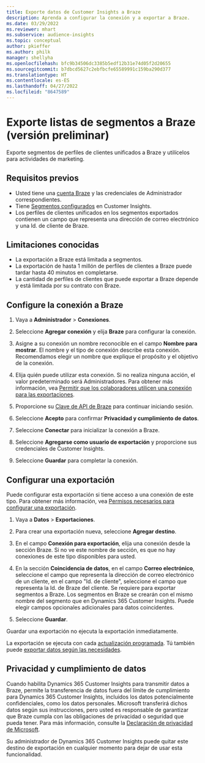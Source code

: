 ```yaml
---
title: Exporte datos de Customer Insights a Braze
description: Aprenda a configurar la conexión y a exportar a Braze.
ms.date: 03/29/2022
ms.reviewer: mhart
ms.subservice: audience-insights
ms.topic: conceptual
author: pkieffer
ms.author: philk
manager: shellyha
ms.openlocfilehash: bfc9b34506dc3385b5edf12b31e74d05f2d20655
ms.sourcegitcommit: b7dbcd5627c2ebfbcfe65589991c159ba290d377
ms.translationtype: HT
ms.contentlocale: es-ES
ms.lasthandoff: 04/27/2022
ms.locfileid: "8647589"
---
```

# <a name="export-segment-lists-to-braze-preview"></a>Exporte listas de segmentos a Braze (versión preliminar)

Exporte segmentos de perfiles de clientes unificados a Braze y utilícelos para actividades de marketing.

## <a name="prerequisites"></a>Requisitos previos

-   Usted tiene una [cuenta Braze](https://www.braze.com/) y las credenciales de Administrador correspondientes.
-   Tiene [Segmentos configurados](segments.md) en Customer Insights.
-   Los perfiles de clientes unificados en los segmentos exportados contienen un campo que representa una dirección de correo electrónico y una Id. de cliente de Braze. 

## <a name="known-limitations"></a>Limitaciones conocidas

- La exportación a Braze está limitada a segmentos.
- La exportación de hasta 1 millón de perfiles de clientes a Braze puede tardar hasta 40 minutos en completarse. 
- La cantidad de perfiles de clientes que puede exportar a Braze depende y está limitada por su contrato con Braze.

## <a name="set-up-connection-to-braze"></a>Configure la conexión a Braze

1. Vaya a **Administrador** > **Conexiones**.

1. Seleccione **Agregar conexión** y elija **Braze** para configurar la conexión.

1. Asigne a su conexión un nombre reconocible en el campo **Nombre para mostrar**. El nombre y el tipo de conexión describe esta conexión. Recomendamos elegir un nombre que explique el propósito y el objetivo de la conexión.

1. Elija quién puede utilizar esta conexión. Si no realiza ninguna acción, el valor predeterminado será Administradores. Para obtener más información, vea [Permitir que los colaboradores utilicen una conexión para las exportaciones](connections.md#allow-contributors-to-use-a-connection-for-exports).

1. Proporcione su [Clave de API de Braze](https://www.braze.com/docs/api/basics/) para continuar iniciando sesión. 

1. Seleccione **Acepto** para confirmar **Privacidad y cumplimiento de datos**.

1. Seleccione **Conectar** para inicializar la conexión a Braze.

1. Seleccione **Agregarse como usuario de exportación** y proporcione sus credenciales de Customer Insights.

1. Seleccione **Guardar** para completar la conexión.

## <a name="configure-an-export"></a>Configurar una exportación

Puede configurar esta exportación si tiene acceso a una conexión de este tipo. Para obtener más información, vea [Permisos necesarios para configurar una exportación](export-destinations.md#set-up-a-new-export).

1. Vaya a **Datos** > **Exportaciones**.

1. Para crear una exportación nueva, seleccione **Agregar destino**.

1. En el campo **Conexión para exportación**, elija una conexión desde la sección Braze. Si no ve este nombre de sección, es que no hay conexiones de este tipo disponibles para usted.  

3. En la sección **Coincidencia de datos**, en el campo **Correo electrónico**, seleccione el campo que representa la dirección de correo electrónico de un cliente, en el campo "Id. de cliente", seleccione el campo que representa la Id. de Braze del cliente. Se requiere para exportar segmentos a Braze. Los segmentos en Braze se crearán con el mismo nombre del segmento que en Dynamics 365 Customer Insights. Puede elegir campos opcionales adicionales para datos coincidentes. 

1. Seleccione **Guardar**.

Guardar una exportación no ejecuta la exportación inmediatamente.

La exportación se ejecuta con cada [actualización programada](system.md#schedule-tab). Tú también puede [exportar datos según las necesidades](export-destinations.md#run-exports-on-demand). 


## <a name="data-privacy-and-compliance"></a>Privacidad y cumplimiento de datos

Cuando habilita Dynamics 365 Customer Insights para transmitir datos a Braze, permite la transferencia de datos fuera del límite de cumplimiento para Dynamics 365 Customer Insights, incluidos los datos potencialmente confidenciales, como los datos personales. Microsoft transferirá dichos datos según sus instrucciones, pero usted es responsable de garantizar que Braze cumpla con las obligaciones de privacidad o seguridad que pueda tener. Para más información, consulte la [Declaración de privacidad de Microsoft](https://go.microsoft.com/fwlink/?linkid=396732).

Su administrador de Dynamics 365 Customer Insights puede quitar este destino de exportación en cualquier momento para dejar de usar esta funcionalidad.

